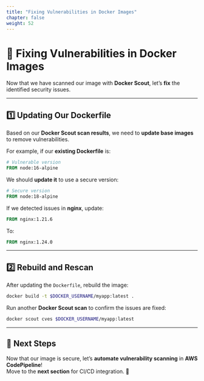 ```yaml
---
title: "Fixing Vulnerabilities in Docker Images"
chapter: false
weight: 52
---
```


# 🔧 Fixing Vulnerabilities in Docker Images

Now that we have scanned our image with **Docker Scout**, let’s **fix** the identified security issues.

---

## **1️⃣ Updating Our Dockerfile**
Based on our **Docker Scout scan results**, we need to **update base images** to remove vulnerabilities.

For example, if our **existing Dockerfile** is:

```dockerfile
# Vulnerable version
FROM node:16-alpine
```

We should **update it** to use a secure version:

```dockerfile
# Secure version
FROM node:18-alpine
```

If we detected issues in **nginx**, update:

```dockerfile
FROM nginx:1.21.6
```

To:

```dockerfile
FROM nginx:1.24.0
```

---

## **2️⃣ Rebuild and Rescan**
After updating the `Dockerfile`, rebuild the image:

```bash
docker build -t $DOCKER_USERNAME/myapp:latest .
```

Run another **Docker Scout scan** to confirm the issues are fixed:

```bash
docker scout cves $DOCKER_USERNAME/myapp:latest
```

---

## **📌 Next Steps**
Now that our image is secure, let’s **automate vulnerability scanning** in **AWS CodePipeline**!  
Move to the **next section** for CI/CD integration. 🚀
